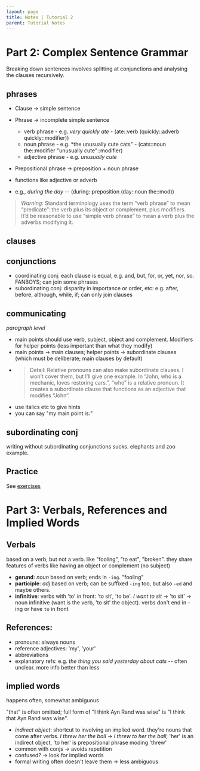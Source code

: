 ```yaml
---
layout: page
title: Notes | Tutorial 2
parent: Tutorial Notes
---
```


# Part 2: Complex Sentence Grammar

Breaking down sentences involves splitting at conjunctions and analysing the clauses recursively.

## phrases

* Clause -> simple sentence
* Phrase -> incomplete simple sentence
  * verb phrase - e.g. *very quickly ate* - (ate::verb (quickly::adverb quickly::modifier))
  * noun phrase - e.g. *the unusually cute cats" - (cats::noun the::modifier "unusually cute"::modifier)
  * adjective phrase - e.g. *unusually cute*

* Prepositional phrase -> preposition + noun phrase
* functions like adjective or adverb
* e.g., *during the day* -- (during::preposition (day::noun the::mod))

> *Warning:* Standard terminology uses the term “verb phrase” to mean “predicate”: the verb plus its object or complement, plus modifiers. It’d be reasonable to use “simple verb phrase” to mean a verb plus the adverbs modifying it.

## clauses

## conjunctions

* coordinating conj: each clause is equal, e.g. and, but, for, or, yet, nor, so. FANBOYS; can join some phrases
* subordinating conj: disparity in importance or order, etc: e.g. after, before, although, while, if; can only join clauses

## communicating

*paragraph level*

* main points should use verb, subject, object and complement. Modifiers for helper points (less important than what they modify)
* main points -> main clauses; helper points -> subordinate clauses (which must be deliberate; main clauses by default)
* > Detail: Relative pronouns can also make subordinate clauses. I won’t cover them, but I’ll give one example. In “John, who is a mechanic, loves restoring cars.”, “who” is a relative pronoun. It creates a subordinate clause that functions as an adjective that modifies “John”.
* use italics etc to give hints
* you can say "my main point is:"

## subordinating conj

writing without subordinating conjunctions sucks. elephants and zoo example.

## Practice

See [exercises](../ex/02-ex.md)

# Part 3: Verbals, References and Implied Words

## Verbals

based on a verb, but not a verb. like "fooling", "to eat", "broken". they share features of verbs like having an object or complement (no subject)

* **gerund**: *noun* based on verb; ends in `-ing`. "fooling"
* **participle**: *adj* based on verb; can be suffixed `-ing` too, but also `-ed` and maybe others.
* **infinitive**: verbs with 'to' in front: 'to sit', 'to be'. *I want to sit* -> 'to sit' -> noun infinitive (want is the verb, 'to sit' the object). verbs don't end in -ing or have `to` in front

## References:

* pronouns: always nouns
* reference adjectives: 'my', 'your'
* abbreviations
* explanatory refs: e.g. *the thing you said yesterday about cats* -- often unclear. more info better than less

## implied words

happens often, somewhat ambiguous

"that" is often omitted; full form of "I think Ayn Rand was wise" is "I think that Ayn Rand was wise". 

* *indirect object*: shortcut to involving an implied word. they're nouns that come after verbs. *I threw her the ball* -> *I threw to her the ball*; 'her' is an indirect object, 'to her' is prepositional phrase moding 'threw'
* common with conjs -> avoids repetition
* confused? -> look for implied words
* formal writing often doesn't leave them -> less ambiguous
